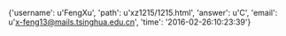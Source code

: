 {'username': u'FengXu', 'path': u'xz1215/1215.html', 'answer': u'C', 'email': u'x-feng13@mails.tsinghua.edu.cn', 'time': '2016-02-26:10:23:39'}